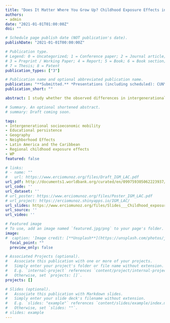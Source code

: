```yaml
---
title: "Does It Matter Where You Grow Up? Childhood Exposure Effects in Latin America and the Caribbean"
authors:
- admin
date: "2021-01-01T01:00:00Z"
doi: ""

# Schedule page publish date (NOT publication's date).
publishDate: "2021-01-01T00:00:00Z"

# Publication type.
# Legend: 0 = Uncategorized; 1 = Conference paper; 2 = Journal article;
# 3 = Preprint / Working Paper; 4 = Report; 5 = Book; 6 = Book section;
# 7 = Thesis; 8 = Patent
publication_types: ["3"]

# Publication name and optional abbreviated publication name.
publication: "**Submitted.** *Presentations (including scheduled): CUNY Graduate Center, Development Bank of Latin America, RED 2022 Academic Workshop, Second World Inequality Conference, SOLE 2022, Universidad Diego Portales, 16th North American Meeting of the Urban Economics Association, SEA 2022, and AEA Annual Meeting (AEA's poster session)*"
publication_short: ""

abstract: I study whether the observed differences in intergenerational educational mobility across regions in Latin America and the Caribbean are due to the sorting of families or the effect of growing up in these different places. I exploit differences in the age of children at the time their families move across locations to isolate regional childhood exposure effects from sorting. I find a convergence rate of 3.5% per year of exposure between age 1 to 11, implying that children who move at the age of 1 would pick up 35% of the observed differences in mobility between origin and destination. These results are robust to using a specification that identifies the effect of place within households, the use of only anomalously high migration outflows, instrumenting the choice of destination with historical migration, and a combination of both approaches.

# Summary. An optional shortened abstract.
# summary: Draft coming soon.

tags:
- Intergenerational socioeconomic mobility
- Educational persistence
- Geography
- Neighborhood Effects
- Latin America and the Caribbean
- Regional childhood exposure effects
- WP
featured: false

# links:
# - name: ""
#   url: https://www.erciomunoz.org/files/Draft_IGM_LAC.pdf
url_pdf: http://documents1.worldbank.org/curated/en/099759305062223937/pdf/IDU0f0564ccc089dd0461a09ecf07541e9798c35.pdf
url_code: ''
url_dataset: ''
# url_poster: https://www.erciomunoz.org/files/Poster_IGM_LAC.pdf
# url_project: https://erciomunoz.shinyapps.io/IGM_LAC/
url_slides: https://www.erciomunoz.org/files/Slides___Childhood_exposure_effects_on_IGM.pdf
url_source: ''
url_video: ''

# Featured image
# To use, add an image named `featured.jpg/png` to your page's folder. 
image:
#  caption: 'Image credit: [**Unsplash**](https://unsplash.com/photos/jdD8gXaTZsc)'
  focal_point: ""
  preview_only: false

# Associated Projects (optional).
#   Associate this publication with one or more of your projects.
#   Simply enter your project's folder or file name without extension.
#   E.g. `internal-project` references `content/project/internal-project/index.md`.
#   Otherwise, set `projects: []`.
projects: []

# Slides (optional).
#   Associate this publication with Markdown slides.
#   Simply enter your slide deck's filename without extension.
#   E.g. `slides: "example"` references `content/slides/example/index.md`.
#   Otherwise, set `slides: ""`.
# slides: example
---
```

